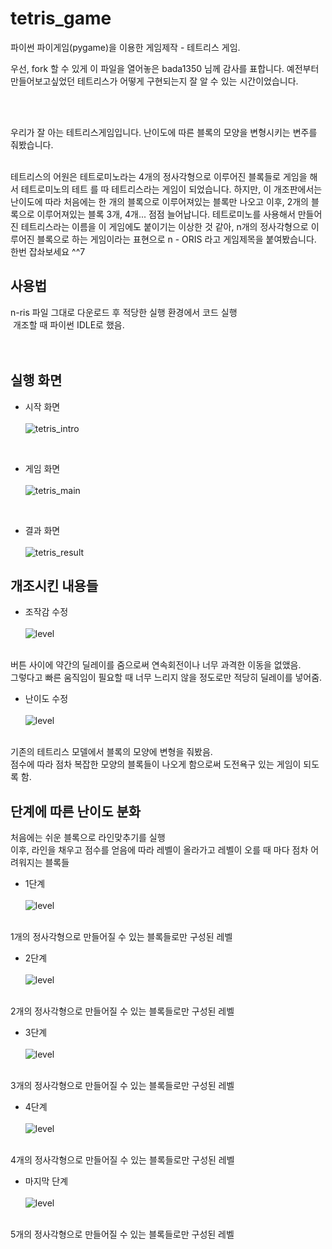 # tetris_game
파이썬 파이게임(pygame)을 이용한 게임제작 - 테트리스 게임.

우선, fork 할 수 있게 이 파일을 열어놓은 bada1350 님께 감사를 표합니다. 예전부터 만들어보고싶었던 테트리스가 어떻게 구현되는지 잘 알 수 있는 시간이었습니다.

<br><br>

우리가 잘 아는 테트리스게임입니다. 난이도에 따른 블록의 모양을 변형시키는 변주를 줘봤습니다.

<br>
테트리스의 어원은 테트로미노라는 4개의 정사각형으로 이루어진 블록들로 게임을 해서 테트로미노의 테트 를 따 테트리스라는 게임이 되었습니다.
하지만, 이 개조판에서는 난이도에 따라 처음에는 한 개의 블록으로 이루어져있는 블록만 나오고 이후, 2개의 블록으로 이루어져있는 블록 3개, 4개... 점점 늘어납니다.
테트로미노를 사용해서 만들어진 테트리스라는 이름을 이 게임에도 붙이기는 이상한 것 같아, n개의 정사각형으로 이루어진 블록으로 하는 게임이라는 표현으로
n - ORIS 라고 게임제목을 붙여봤습니다. 한번 잡솨보세요 ^^7

## 사용법
n-ris 파일 그대로 다운로드 후 적당한 실행 환경에서 코드 실행
<br>
&nbsp;개조할 때 파이썬 IDLE로 했음.
<br><br><br>

## 실행 화면
- 시작 화면<br><br>
![tetris_intro](./img/시작화면.JPG)
<br>

- 게임 화면<br><br>
![tetris_main](https://user-images.githubusercontent.com/121742489/211792332-2a294443-7d37-425b-93b1-c4550fd209ce.png)
<br>

- 결과 화면<br><br>
![tetris_result](https://user-images.githubusercontent.com/121742489/211792349-338a4015-e77c-4bc1-b9b7-9a00834fae34.png)

## 개조시킨 내용들

- 조작감 수정<br><br>
![level](./img/수정2.JPG)

<br>
 버튼 사이에 약간의 딜레이를 줌으로써 연속회전이나 너무 과격한 이동을 없앴음. <br>
그렇다고 빠른 움직임이 필요할 때 너무 느리지 않을 정도로만 적당히 딜레이를 넣어줌.

- 난이도 수정 <br><br>
![level](./img/수정1.JPG)

<br>
 기존의 테트리스 모델에서 블록의 모양에 변형을 줘봤음. <br>
 점수에 따라 점차 복잡한 모양의 블록들이 나오게 함으로써 도전욕구 있는 게임이 되도록 함.


## 단계에 따른 난이도 분화
 처음에는 쉬운 블록으로 라인맞추기를 실행
 <br> 
 이후, 라인을 채우고 점수를 얻음에 따라 레벨이 올라가고 레벨이 오를 때 마다 점차 어려워지는 블록들

- 1단계<br><br>
![level](./img/레벨1.JPG)

<br>
1개의 정사각형으로 만들어질 수 있는 블록들로만 구성된 레벨

- 2단계<br><br>
![level](./img/레벨2.JPG)

<br>
2개의 정사각형으로 만들어질 수 있는 블록들로만 구성된 레벨

- 3단계<br><br>
![level](./img/레벨3.JPG)

<br>
3개의 정사각형으로 만들어질 수 있는 블록들로만 구성된 레벨

- 4단계<br><br>
![level](./img/레벨4.JPG)

<br>
4개의 정사각형으로 만들어질 수 있는 블록들로만 구성된 레벨

- 마지막 단계<br><br>
![level](./img/마지막레벨.JPG)

<br>
5개의 정사각형으로 만들어질 수 있는 블록들로만 구성된 레벨

















